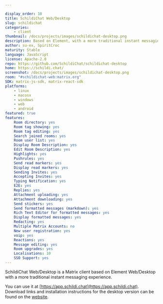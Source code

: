 ```yaml
---

display_order: 10
title: SchildiChat Web/Desktop
slug: schildichat
categories:
    - client
thumbnail: /docs/projects/images/schildichat-desktop.png
description: Based on Element, with a more traditional instant messaging experience.
author: su-ex, SpiritCroc
maturity: Stable
language: JavaScript
license: Apache-2.0
repo: https://github.com/SchildiChat/schildichat-desktop
home: https://schildi.chat/
screenshot: /docs/projects/images/schildichat-desktop.png
room: "#schildichat-web:matrix.org"
SDK: matrix-js-sdk, matrix-react-sdk
platforms:
    - linux
    - macosx
    - windows
    - web
    - android
featured: true
features:
    Room directory: yes
    Room tag showing: yes
    Room tag editing: yes
    Search joined rooms: yes
    Room user list: yes
    Display Room Description: yes
    Edit Room Description: yes
    Highlights: yes
    Pushrules: yes
    Send read markers: yes
    Display read markers: yes
    Sending Invites: yes
    Accepting Invites: yes
    Typing Notification: yes
    E2E: yes
    Replies: yes
    Attachment uploading: yes
    Attachment downloading: yes
    Send stickers: yes
    Send formatted messages (markdown): yes
    Rich Text Editor for formatted messages: yes
    Display formatted messages: yes
    Redacting: yes
    Multiple Matrix Accounts: no
    New user registration: yes
    voip: yes
    Reactions: yes
    Message editing: yes
    Room upgrades: yes
    Localisations: 10
    SSO Support: yes
---
```


SchildiChat Web/Desktop is a Matrix client based on Element Web/Desktop with a more traditional instant messaging experience.

You can use it at [https://app.schildi.chat](https://app.schildi.chat).
Download links and installation instructions for the desktop version can be found on the [website](https://schildi.chat/desktop).
